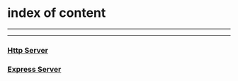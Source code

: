 # index of content

***
***

### [Http Server](https://github.com/xgqfrms/Node.js/blob/master/api/HTTP/http.md)


### [Express Server](https://github.com/xgqfrms/Node.js/blob/master/api/Express/express.md)
